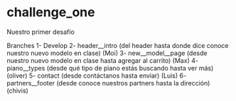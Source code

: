 # challenge_one
Nuestro primer desafío 

Branches
1- Develop
2- header__intro (del header hasta donde dice conoce nuestro nuevo modelo en clase) (Moi)
3- new__model__page (desde nuestro nuevo modelo en clase hasta agregar al carrito) (Max)
4- piano__types (desde qué tipo de piano estás buscando hasta ver más) (oliver)
5- contact (desde contáctanos hasta enviar) (Luis)
6- partners__footer (desde conoce nuestros partners hasta la dirección) (chivis)
